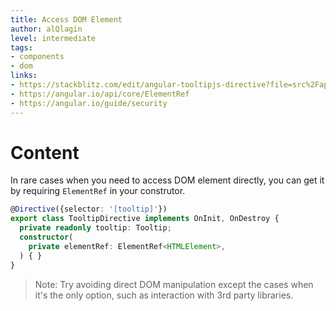 ```yaml
---
title: Access DOM Element
author: alQlagin
level: intermediate
tags:
- components
- dom
links:
- https://stackblitz.com/edit/angular-tooltipjs-directive?file=src%2Fapp%2Ftooltip.directive.ts 
- https://angular.io/api/core/ElementRef
- https://angular.io/guide/security
---
```


# Content
In rare cases when you need to access DOM element directly, you can get it by requiring `ElementRef` in your construtor. 
```typescript
@Directive({selector: '[tooltip]'})
export class TooltipDirective implements OnInit, OnDestroy {
  private readonly tooltip: Tooltip;
  constructor(
    private elementRef: ElementRef<HTMLElement>,
  ) { }
}
```
> Note: Try avoiding direct DOM manipulation except the cases when it's the only option, such as interaction with 3rd party libraries.
